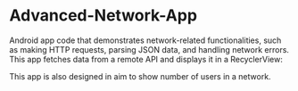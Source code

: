 # Advanced-Network-App
Android app code that demonstrates network-related functionalities, such as making HTTP requests, parsing JSON data, and handling network errors. This app fetches data from a remote API and displays it in a RecyclerView:

This app is also designed in aim to show number of users in a network.
